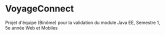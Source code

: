 # VoyageConnect
Projet d'équipe (Binôme) pour la validation du module Java EE, Semestre 1, 5e année Web et Mobiles 
